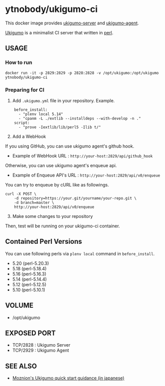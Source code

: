 # ytnobody/ukigumo-ci

This docker image provides [ukigumo-server](https://github.com/ukigumo/Ukigumo-Server) and [ukigumo-agent](https://github.com/ukigumo/Ukigumo-Agent).

[Ukigumo](http://ukigumo.github.io/ukigumo/) is a minimalist CI server that written in [perl](https://www.perl.org/).

## USAGE

### How to run

    docker run -it -p 2829:2829 -p 2828:2828 -v /opt/ukigumo:/opt/ukigumo ytnobody/ukigumo-ci

### Preparing for CI

1. Add ``.ukigumo.yml`` file in your repository. Example.

```
    before_install:
      - "plenv local 5.14"
      - "cpanm -L ./extlib --installdeps --with-develop -n ."
    script:
      - "prove -Iextlib/lib/perl5 -Ilib t/"
```

2. Add a WebHook

If you using GitHub, you can use ukigumo agent's github hook.

- Example of WebHook URL : ``http://your-host:2829/api/github_hook``

Otherwise, you can use ukigumo agent's enqueue api.

- Example of Enqueue API's URL : ``http://your-host:2829/api/v0/enqueue``

You can try to enqueue by cURL like as followings.

    curl -X POST \
        -d repository=https://your.git/yourname/your-repo.git \
        -d branch=master \
        http://your-host:2829/api/v0/enqueue

3. Make some changes to your repository

Then, test will be running on your ukigumo-ci container.

## Contained Perl Versions

You can use following perls via ``plenv local`` command in ``before_install``.

- 5.20 (perl-5.20.3)
- 5.18 (perl-5.18.4)
- 5.16 (perl-5.16.3)
- 5.14 (perl-5.14.4)
- 5.12 (perl-5.12.5)
- 5.10 (perl-5.10.1)

## VOLUME

- /opt/ukigumo

## EXPOSED PORT

- TCP/2828 : Ukigumo Server
- TCP/2929 : Ukigumo Agent

## SEE ALSO

- [Moznion's Ukigumo quick start guidance (in japanese)](http://moznion.hatenadiary.com/entry/2014/05/02/181147)
